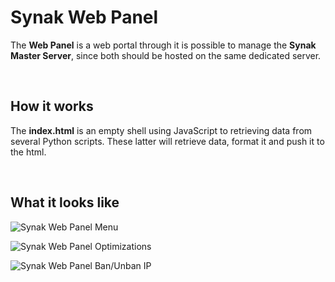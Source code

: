 # Synak Web Panel

The **Web Panel** is a web portal through it is possible to manage the **Synak Master Server**, since both should be hosted on the same dedicated server.

&#160;

## How it works

The **index.html** is an empty shell using JavaScript to retrieving data from several Python scripts. These latter will retrieve data, format it and push it to the html.

&#160;

## What it looks like

![Synak Web Panel Menu](https://i.imgur.com/2A1nx9e.gif)

![Synak Web Panel Optimizations](https://i.imgur.com/SvsJrDN.gif)

![Synak Web Panel Ban/Unban IP](https://i.imgur.com/9bHJF6Z.gif)

&#160;

